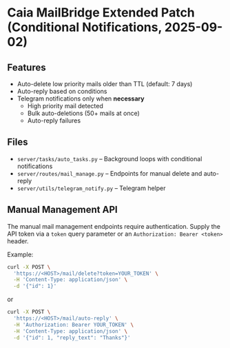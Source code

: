 # Caia MailBridge Extended Patch (Conditional Notifications, 2025-09-02)

## Features
- Auto-delete low priority mails older than TTL (default: 7 days)
- Auto-reply based on conditions
- Telegram notifications only when **necessary**
  - High priority mail detected
  - Bulk auto-deletions (50+ mails at once)
  - Auto-reply failures

## Files
- `server/tasks/auto_tasks.py` – Background loops with conditional notifications
- `server/routes/mail_manage.py` – Endpoints for manual delete and auto-reply
- `server/utils/telegram_notify.py` – Telegram helper

## Manual Management API
The manual mail management endpoints require authentication. Supply the API
token via a `token` query parameter or an `Authorization: Bearer <token>`
header.

Example:

```bash
curl -X POST \
  'https://<HOST>/mail/delete?token=YOUR_TOKEN' \
  -H 'Content-Type: application/json' \
  -d '{"id": 1}'
```

or

```bash
curl -X POST \
  'https://<HOST>/mail/auto-reply' \
  -H 'Authorization: Bearer YOUR_TOKEN' \
  -H 'Content-Type: application/json' \
  -d '{"id": 1, "reply_text": "Thanks"}'
```
